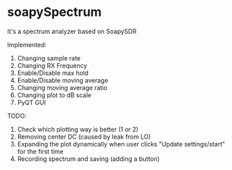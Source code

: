 # soapySpectrum
It's a spectrum analyzer based on SoapySDR

Implemented:
1. Changing sample rate
2. Changing RX Frequency
3. Enable/Disable max hold
4. Enable/Disable moving average
5. Changing moving average ratio
6. Changing plot to dB scale
7. PyQT GUI

TODO:
1. Check which plotting way is better (1 or 2)
2. Removing center DC (caused by leak from LO)
3. Expanding the plot dynamically when user clicks "Update settings/start" for the first time
4. Recording spectrum and saving (adding a button)

